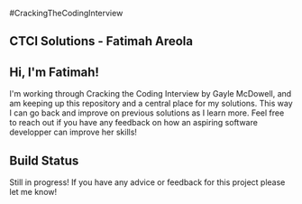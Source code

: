 #CrackingTheCodingInterview
## CTCI Solutions - Fatimah Areola

## Hi, I'm Fatimah!
I'm working through Cracking the Coding Interview by Gayle McDowell, and am keeping up this repository and a central place for my solutions. This way I can go back and improve on previous solutions as I learn more. Feel free to reach out if you have any feedback on how an aspiring software developper can improve her skills!

## Build Status
Still in progress! If you have any advice or feedback for this project please let me know!

